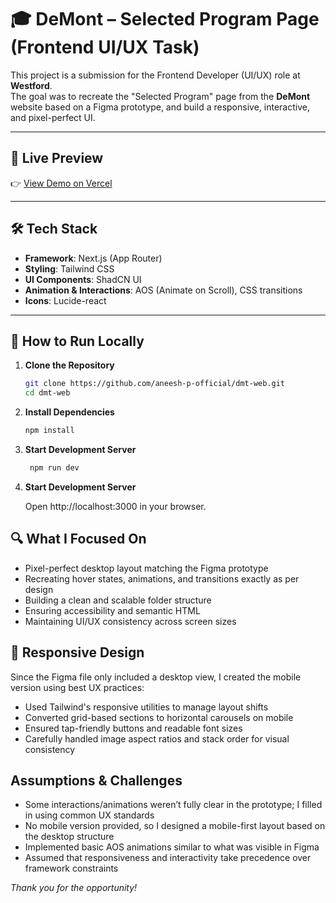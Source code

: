 # 🎓 DeMont – Selected Program Page (Frontend UI/UX Task)

This project is a submission for the Frontend Developer (UI/UX) role at **Westford**.  
The goal was to recreate the "Selected Program" page from the **DeMont** website based on a Figma prototype, and build a responsive, interactive, and pixel-perfect UI.

---

## 📸 Live Preview

👉 [View Demo on Vercel](https://dmt-web.vercel.app/)  

---

## 🛠️ Tech Stack

- **Framework**: Next.js (App Router)
- **Styling**: Tailwind CSS
- **UI Components**: ShadCN UI
- **Animation & Interactions**: AOS (Animate on Scroll), CSS transitions
- **Icons**: Lucide-react

---

## 🚀 How to Run Locally

1. **Clone the Repository**
   ```bash
   git clone https://github.com/aneesh-p-official/dmt-web.git
   cd dmt-web

2. **Install Dependencies**
   ```bash
   npm install

3. **Start Development Server**
   ```bash
    npm run dev

3. **Start Development Server**
   
   Open http://localhost:3000 in your browser.


## 🔍 What I Focused On

- Pixel-perfect desktop layout matching the Figma prototype
- Recreating hover states, animations, and transitions exactly as per design
- Building a clean and scalable folder structure
- Ensuring accessibility and semantic HTML
- Maintaining UI/UX consistency across screen sizes

## 📱 Responsive Design

Since the Figma file only included a desktop view, I created the mobile version using best UX practices:

- Used Tailwind's responsive utilities to manage layout shifts
- Converted grid-based sections to horizontal carousels on mobile
- Ensured tap-friendly buttons and readable font sizes
- Carefully handled image aspect ratios and stack order for visual consistency

## Assumptions & Challenges

- Some interactions/animations weren’t fully clear in the prototype; I filled in using common UX standards
- No mobile version provided, so I designed a mobile-first layout based on the desktop structure
- Implemented basic AOS animations similar to what was visible in Figma
- Assumed that responsiveness and interactivity take precedence over framework constraints

*Thank you for the opportunity!*